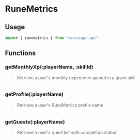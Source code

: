 # RuneMetrics

## Usage

```javascript
import { runemetrics } from "runescape-api"
```

## Functions

### getMonthlyXp\(:playerName, :skillId\) <a id="getmonthlyxp"></a>

> Retrieve a user's monthly experience gained in a given skill

```javascript

```

### getProfile\(:playerName\) <a id="getprofile"></a>

> Retrieve a user's RuneMetrics profile name

```javascript

```

### getQuests\(:playerName\) <a id="getquests"></a>

> Retrieve a user's quest list with completion status'

```javascript

```

